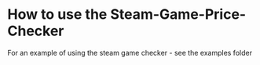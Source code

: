 # How to use the Steam-Game-Price-Checker
For an example of using the steam game checker - see the examples folder
